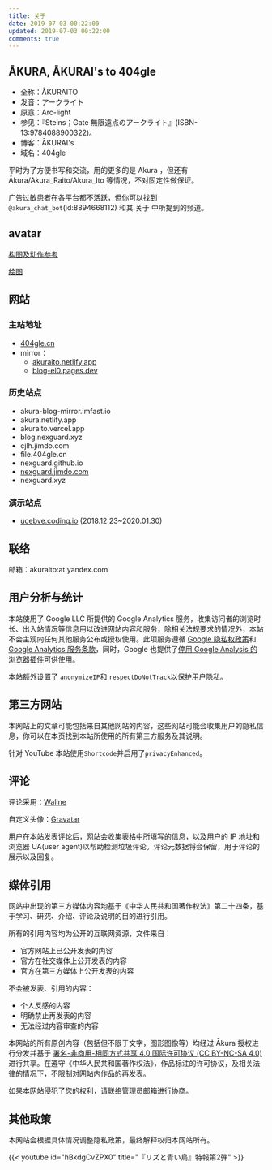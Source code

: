 ```yaml
---
title: 关于
date: 2019-07-03 00:22:00
updated: 2019-07-03 00:22:00
comments: true
---
```


## ĀKURA, ĀKURAI&#39;s to 404gle<!--more-->

* 全称：ĀKURAITO
* 发音：アークライト
* 原意：Arc-light
* 参见：『Steins；Gate 無限遠点のアークライト』(ISBN-13:9784088900322)。
* 博客：ĀKURAI&#39;s
* 域名：404gle

平时为了方便书写和交流，用的更多的是 Akura ，但还有 Ākura/Akura_Raito/Akura_Ito 等情况，不对固定性做保证。

广告过敏患者在各平台都不活跃，但你可以找到 `@akura_chat_bot`(id:8894668112) 和其 关于 中所提到的频道。

## avatar

[构图及动作参考](https://weibo.com/1774894770/HeduTw0ZB)

[绘图](https://weibo.com/u/3224547823)

## 网站

### 主站地址

* [404gle.cn](https://404gle.cn/)
* mirror：
  * [akuraito.netlify.app](https://akuraito.netlify.app/)
  * [blog-el0.pages.dev](https://blog-el0.pages.dev/)

### 历史站点

* akura-blog-mirror.imfast.io
* akura.netlify.app
* akuraito.vercel.app
* blog.nexguard.xyz
* cjlh.jimdo.com
* file.404gle.cn
* nexguard.github.io
* [nexguard.jimdo.com](https://nexguard.jimdo.com/)
* nexguard.xyz

### 演示站点

* [ucebve.coding.io](https://ucebve.coding.io/) (2018.12.23~2020.01.30)

## 联络

邮箱：akuraito:at:yandex.com

## 用户分析与统计

本站使用了 Google LLC 所提供的 Google Analytics 服务，收集访问者的浏览时长、出入站情况等信息用以改进网站内容和服务，除相关法规要求的情况外，本站不会主观向任何其他服务公布或授权使用。此项服务遵循 [Google 隐私权政策](https://policies.google.com/privacy)和 [Google Analytics 服务条款](https://www.google.com/analytics/terms/cn.html)，同时，Google 也提供了[停用 Google Analysis 的浏览器插件](https://tools.google.com/dlpage/gaoptout)可供使用。

本站额外设置了 `anonymizeIP`和 `respectDoNotTrack`以保护用户隐私。

## 第三方网站

本网站上的文章可能包括来自其他网站的内容，这些网站可能会收集用户的隐私信息，你可以在本页找到本站所使用的所有第三方服务及其说明。

针对 YouTube 本站使用`Shortcode`并启用了`privacyEnhanced`。

## 评论

评论采用：[Waline](https://waline.js.org/)

自定义头像：[Gravatar](https://gravatar.com/)

用户在本站发表评论后，网站会收集表格中所填写的信息，以及用户的 IP 地址和浏览器 UA(user agent)以帮助检测垃圾评论。评论元数据将会保留，用于评论的展示以及回复。

## 媒体引用

网站中出现的第三方媒体内容均基于《中华人民共和国著作权法》第二十四条，基于学习、研究、介绍、评论及说明的目的进行引用。

所有的引用内容均为公开的互联网资源，文件来自：

- 官方网站上已公开发表的内容
- 官方在社交媒体上公开发表的内容
- 官方在第三方媒体上公开发表的内容

不会被发表、引用的内容：

- 个人反感的内容
- 明确禁止再发表的内容
- 无法经过内容审查的内容

本网站的所有原创内容（包括但不限于文字，图形图像等）均经过 Ākura 授权进行分发并基于 [署名-非商用-相同方式共享 4.0 国际许可协议 (CC BY-NC-SA 4.0)](https://creativecommons.org/licenses/by-nc-sa/4.0/deed.zh)进行共享。在遵守《中华人民共和国著作权法》，作品标注的许可协议，及相关法律的情况下，不限制对网站内作品的再发表。

如果本网站侵犯了您的权利，请联络管理员邮箱进行协商。

## 其他政策

本网站会根据具体情况调整隐私政策，最终解释权归本网站所有。

{{< youtube id="hBkdgCvZPX0" title="『リズと青い鳥』特報第2弾" >}}